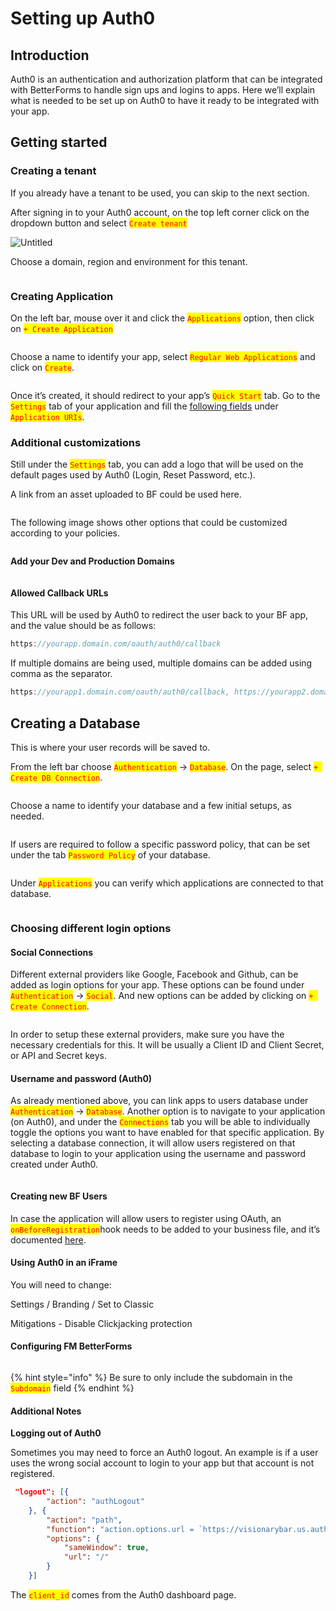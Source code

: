 # Setting up Auth0

## Introduction

Auth0 is an authentication and authorization platform that can be integrated with BetterForms to handle sign ups and logins to apps. Here we’ll explain what is needed to be set up on Auth0 to have it ready to be integrated with your app.

## Getting started

### Creating a tenant

If you already have a tenant to be used, you can skip to the next section.

After signing in to your Auth0 account, on the top left corner click on the dropdown button and select <mark style="color:red;">`Create tenant`</mark>

![Untitled](<../.gitbook/assets/Untitled (5).png>)

Choose a domain, region and environment for this tenant.

<figure><img src="../.gitbook/assets/Untitled 1 (3).png" alt=""><figcaption></figcaption></figure>

### Creating Application

On the left bar, mouse over it and click the <mark style="color:red;">`Applications`</mark> option, then click on <mark style="color:red;">`+ Create Application`</mark>

<figure><img src="../.gitbook/assets/Untitled 2 (2).png" alt=""><figcaption></figcaption></figure>

Choose a name to identify your app, select <mark style="color:red;">`Regular Web Applications`</mark> and click on <mark style="color:red;">`Create`</mark>.

<figure><img src="../.gitbook/assets/Untitled 3 (1).png" alt=""><figcaption></figcaption></figure>

Once it’s created, it should redirect to your app’s <mark style="color:red;">`Quick Start`</mark> tab. Go to the <mark style="color:red;">`Settings`</mark> tab of your application and fill the [following fields](setting-up-auth0.md#allowed-callback-urls) under <mark style="color:red;">`Application URIs`</mark>.

### Additional customizations

Still under the <mark style="color:red;">`Settings`</mark> tab, you can add a logo that will be used on the default pages used by Auth0 (Login, Reset Password, etc.).

A link from an asset uploaded to BF could be used here.

<figure><img src="../.gitbook/assets/Untitled 4 (1).png" alt=""><figcaption></figcaption></figure>

The following image shows other options that could be customized according to your policies.

<figure><img src="../.gitbook/assets/Untitled 5 (1).png" alt=""><figcaption></figcaption></figure>

**Add your Dev and Production Domains**

<figure><img src="../.gitbook/assets/Untitled 6 (1).png" alt=""><figcaption></figcaption></figure>

#### Allowed Callback URLs

This URL will be used by Auth0 to redirect the user back to your BF app, and the value should be as follows:

```jsx
https://yourapp.domain.com/oauth/auth0/callback
```

If multiple domains are being used, multiple domains can be added using comma as the separator.

```jsx
https://yourapp1.domain.com/oauth/auth0/callback, https://yourapp2.domain.com/oauth/auth0/callback
```

## Creating a Database

This is where your user records will be saved to.

From the left bar choose <mark style="color:red;">`Authentication`</mark> → <mark style="color:red;">`Database`</mark>. On the page, select <mark style="color:red;">`+ Create DB Connection`</mark>.

<figure><img src="../.gitbook/assets/Untitled 7.png" alt=""><figcaption></figcaption></figure>

Choose a name to identify your database and a few initial setups, as needed.

<figure><img src="../.gitbook/assets/Untitled 8.png" alt=""><figcaption></figcaption></figure>

If users are required to follow a specific password policy, that can be set under the tab <mark style="color:red;">`Password Policy`</mark> of your database.

<figure><img src="../.gitbook/assets/Untitled 9.png" alt=""><figcaption></figcaption></figure>

Under <mark style="color:red;">`Applications`</mark> you can verify which applications are connected to that database.

<figure><img src="../.gitbook/assets/Untitled 10.png" alt=""><figcaption></figcaption></figure>

### Choosing different login options

#### Social Connections

Different external providers like Google, Facebook and Github, can be added as login options for your app. These options can be found under <mark style="color:red;">`Authentication`</mark> → <mark style="color:red;">`Social`</mark>. And new options can be added by clicking on <mark style="color:red;">`+ Create Connection`</mark>.

<figure><img src="../.gitbook/assets/Untitled 11.png" alt=""><figcaption></figcaption></figure>

In order to setup these external providers, make sure you have the necessary credentials for this. It will be usually a Client ID and Client Secret, or API and Secret keys.

#### Username and password (Auth0)

As already mentioned above, you can link apps to users database under <mark style="color:red;">`Authentication`</mark> → <mark style="color:red;">`Database`</mark>. Another option is to navigate to your application (on Auth0), and under the <mark style="color:red;">`Connections`</mark> tab you will be able to individually toggle the options you want to have enabled for that specific application. By selecting a database connection, it will allow users registered on that database to login to your application using the username and password created under Auth0.

<figure><img src="../.gitbook/assets/Untitled 12.png" alt=""><figcaption></figcaption></figure>

#### Creating new BF Users

In case the application will allow users to register using OAuth, an <mark style="color:red;">`onBeforeRegistration`</mark>hook needs to be added to your business file, and it’s documented [here](https://docs.fmbetterforms.com/reference/users-and-authentication/oauth#before-registration-hook-business-file).

#### Using Auth0 in an iFrame

You will need to change:

Settings / Branding / Set to Classic

Mitigations - Disable Clickjacking protection

#### Configuring FM BetterForms

<figure><img src="../.gitbook/assets/Untitled 13.png" alt=""><figcaption></figcaption></figure>

{% hint style="info" %}
Be sure to only include the subdomain in the <mark style="color:red;">`Subdomain`</mark> field
{% endhint %}

#### **Additional Notes**

**Logging out of Auth0**

Sometimes you may need to force an Auth0 logout. An example is if a user uses the wrong social account to login to your app but that account is not registered.

```json
 "logout": [{
        "action": "authLogout"
    }, {
        "action": "path",
        "function": "action.options.url = `https://visionarybar.us.auth0.com/v2/logout?client_id=xxxxxxxxxxxxxxx&returnTo=https://${window.location.host}`",
        "options": {
            "sameWindow": true,
            "url": "/"
        }
    }]
```

The <mark style="color:red;">`client_id`</mark> comes from the Auth0 dashboard page.
